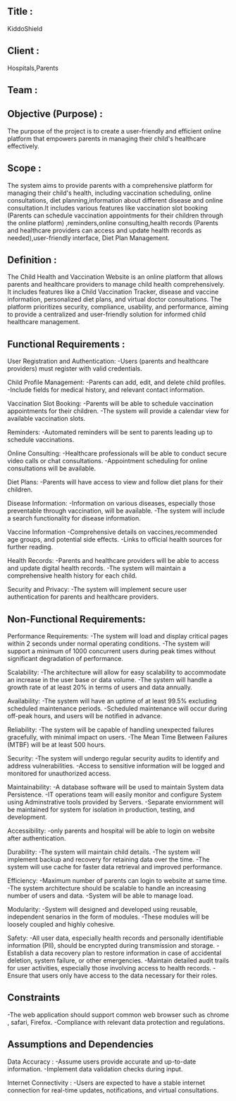 ## Title :

KiddoShield

## Client :

Hospitals,Parents

## Team :

## Objective (Purpose) :

The purpose of the  project is to create a user-friendly and efficient online platform that empowers parents in managing their child's healthcare effectively.

## Scope :

The system aims to provide parents with a comprehensive platform for managing their child's health, including vaccination scheduling, online consultations, diet planning,information about different disease and online consultation.It includes various features like vaccination slot booking (Parents can schedule vaccination appointments for their children through the online platform) ,reminders,online consulting,health records (Parents and healthcare providers can access and update health records as needed),user-friendly interface, Diet Plan Management.

## Definition :
The Child Health and Vaccination Website is an online platform that allows parents and healthcare providers to manage child health comprehensively. It includes features like a Child Vaccination Tracker, disease and vaccine information, personalized diet plans, and virtual doctor consultations. The platform prioritizes security, compliance, usability, and performance, aiming to provide a centralized and user-friendly solution for informed child healthcare management.

## Functional Requirements :
User Registration and Authentication:
-Users (parents and healthcare providers) must register with valid credentials.

Child Profile Management:
-Parents can add, edit, and delete child profiles.
-Include fields for medical history, and relevant contact information.

Vaccination Slot Booking:
-Parents will be able to schedule vaccination appointments for their children.
-The system will provide a calendar view for available vaccination slots.

Reminders:
-Automated reminders will be sent to parents leading up to schedule vaccinations.

Online Consulting:
-Healthcare professionals will be able to conduct secure video calls or chat consultations.
-Appointment scheduling for online consultations will be available.

Diet Plans:
-Parents will have access to view and follow diet plans for their children.

Disease Information:
-Information on various diseases, especially those preventable through vaccination, will be available.
-The system will include a search functionality for disease information.

Vaccine Information
-Comprehensive details on vaccines,recommended age groups, and potential side effects.
-Links to official health sources for further reading.

Health Records:
-Parents and healthcare providers will be able to access and update digital health records.
-The system will maintain a comprehensive health history for each child.

Security and Privacy:
-The system will implement secure user authentication for parents and healthcare providers.

## Non-Functional Requirements:

Performance Requirements:
-The system will load and display critical pages within 2 seconds under normal operating conditions.
-The system will support a minimum of 1000 concurrent users during peak times without significant degradation of performance.

Scalability:
-The architecture will allow for easy scalability to accommodate an increase in the user base or data volume.
-The system will handle a growth rate of at least 20% in terms of users and data annually.

Availability:
-The system will have an uptime of at least 99.5% excluding scheduled maintenance periods.
-Scheduled maintenance will occur during off-peak hours, and users will be notified in advance.

Reliability:
-The system will be capable of handling unexpected failures gracefully, with minimal impact on users.
-The Mean Time Between Failures (MTBF) will be at least 500 hours.

Security:
-The system will undergo regular security audits to identify and address vulnerabilities.
-Access to sensitive information will be logged and monitored for unauthorized access.

Maintainability:
-A database software will be used to maintain System data Persistence.
-IT operations team will easily monitor and configure System using Adminstrative tools provided by Servers.
-Separate enviornment will be maintained for system for isolation in production, testing, and development.

Accessibility:
-only parents and hospital will be able to login on website after authentication.

Durability:
-The system will maintain child details.
-The system will implement backup and recovery for retaining data over the time.
-The system will use cache for faster data retrieval and improved performance.

Efficiency:
-Maximum number of parents can login to website at same time.
-The system architecture should be scalable to handle an increasing number of users and data.
-System will be able to manage load.

Modularity:
-System will designed and developed using reusable, independent senarios in the form of modules.
-These modules will be loosely coupled and highly cohesive.


 Safety:
-All user data, especially health records and personally identifiable information (PII), should be encrypted during transmission and storage.
-Establish a data recovery plan to restore information in case of accidental deletion, system failure, or other emergencies.
-Maintain detailed audit trails for user activities, especially those involving access to health records.
-Ensure that users only have access to the data necessary for their roles.

## Constraints

-The web application should support common web browser such as chrome , safari, Firefox.
-Compliance with relevant data protection and regulations.

## Assumptions and Dependencies

Data Accuracy :
-Assume users provide accurate and up-to-date information.
-Implement data validation checks during input.

Internet Connectivity :
-Users are expected to have a stable internet connection for real-time updates, notifications, and virtual consultations.

